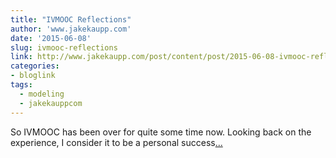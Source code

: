 ```yaml
---
title: "IVMOOC Reflections"
author: 'www.jakekaupp.com'
date: '2015-06-08'
slug: ivmooc-reflections
link: http://www.jakekaupp.com/post/content/post/2015-06-08-ivmooc-reflections/
categories:
- bloglink
tags:
  - modeling
  - jakekauppcom
---
```


So IVMOOC has been over for quite some time now. Looking back on the experience, I consider it to be a personal success[... <i class="fas fa-external-link-alt"></i>](http://www.jakekaupp.com/post/content/post/2015-06-08-ivmooc-reflections/)

